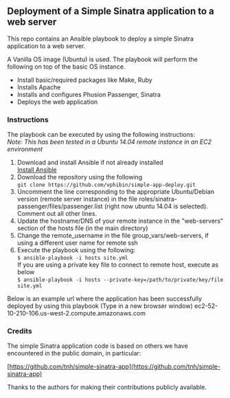 ## Deployment of a Simple Sinatra application to a web server

This repo contains an Ansible playbook to deploy a simple Sinatra application to a web server.

A Vanilla OS image (Ubuntu) is used. The playbook will perform the following on top of the basic OS instance.

- Install basic/required packages like Make, Ruby
- Installs Apache
- Installs and configures Phusion Passenger, Sinatra
- Deploys the web application

### Instructions
The playbook can be executed by using the following instructions:  
*Note: This has been tested in a Ubuntu 14.04 remote instance in an EC2 environment*  
1. Download and install Ansible if not already installed  
[Install Ansible](http://docs.ansible.com/intro_installation.html#installation)  
2. Download the repository using the following  
```git clone https://github.com/vphibin/simple-app-deploy.git```  
3. Uncomment the line corresponding to the appropriate Ubuntu/Debian version (remote server instance) in the file roles/sinatra-passenger/files/passenger.list (right now ubuntu 14.04 is  selected). Comment out all other lines.  
4. Update the hostname/DNS of your remote instance in the "web-servers" section of the hosts file (in the main directory)  
5. Change the remote_username in the file group_vars/web-servers, if using a different user name for remote ssh  
6. Execute the playbook using the following:  
```$ ansible-playbook -i hosts site.yml```  
If you are using a private key file to connect to remote host, execute as below  
```$ ansible-playbook -i hosts --private-key=/path/to/private/key/file site.yml```  

Below is an example url where the application has been successfully deployed by using this playbook (Type in a new browser window)
ec2-52-10-210-106.us-west-2.compute.amazonaws.com

### Credits

The simple Sinatra application code is based on others we have encountered in the public domain, in particular:

[https://github.com/tnh/simple-sinatra-app](https://github.com/tnh/simple-sinatra-app)

Thanks to the authors for making their contributions publicly available.

